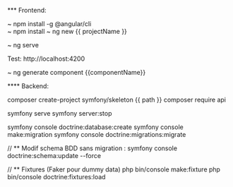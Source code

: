 *** Frontend:

~ npm install -g @angular/cli   
~ npm install
~ ng new {{ projectName }}

~ ng serve

Test:
http://localhost:4200

~ ng generate component {{componentName}}




**** Backend:

composer create-project symfony/skeleton {{ path }}
composer require api 

symfony serve
symfony server:stop

symfony console doctrine:database:create
symfony console make:migration
symfony console doctrine:migrations:migrate

// ** Modif schema BDD sans migration :
symfony console doctrine:schema:update --force

// ** Fixtures (Faker pour dummy data)
php bin/console make:fixture
php bin/console doctrine:fixtures:load